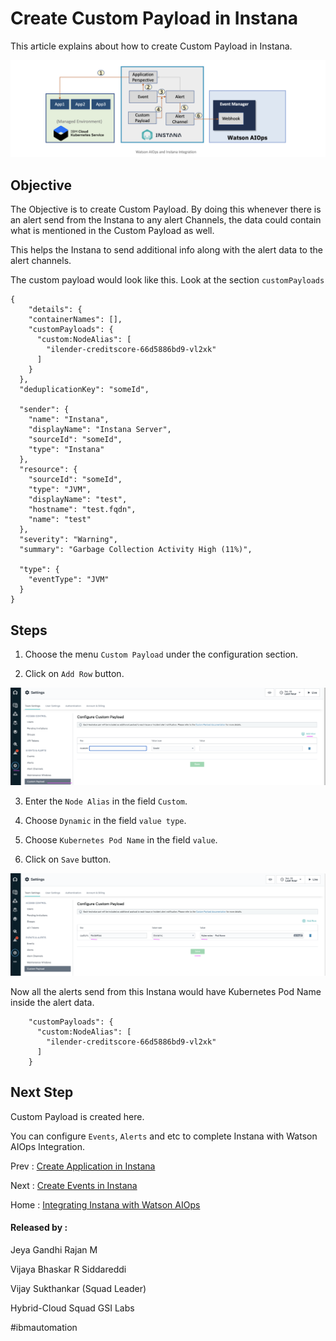 # Create Custom Payload in Instana

This article explains about how to create Custom Payload in Instana.

<img src="../images/image-instana-waiops-integration.png">

## Objective

The Objective is to create Custom Payload. By doing this whenever there is an alert send from the Instana to any alert Channels, the data could contain what is mentioned in the Custom Payload as well.

This helps the Instana to send additional info along with the alert data to the alert channels.

The custom payload would look like this. Look at the section `customPayloads`

```
{
    "details": {
    "containerNames": [],
    "customPayloads": {
      "custom:NodeAlias": [
        "ilender-creditscore-66d5886bd9-vl2xk"
      ]
    }
  },
  "deduplicationKey": "someId",
  
  "sender": {
    "name": "Instana",
    "displayName": "Instana Server",
    "sourceId": "someId",
    "type": "Instana"
  },
  "resource": {
    "sourceId": "someId",
    "type": "JVM",
    "displayName": "test",
    "hostname": "test.fqdn",
    "name": "test"
  },  
  "severity": "Warning",
  "summary": "Garbage Collection Activity High (11%)",

  "type": {
    "eventType": "JVM"
  }
}
```

## Steps

1. Choose the menu `Custom Payload` under the configuration section. 

2. Click on `Add Row` button. 

<img src="images/image-1.png">

3. Enter the `Node Alias` in the field `Custom`. 

4. Choose  `Dynamic` in the field `value type`. 

5. Choose  `Kubernetes Pod Name` in the field `value`. 

6. Click on `Save` button. 

<img src="images/image-2.png">

Now all the alerts send from this Instana would have Kubernetes Pod Name inside the alert data.

```
    "customPayloads": {
      "custom:NodeAlias": [
        "ilender-creditscore-66d5886bd9-vl2xk"
      ]
    }
```    


## Next Step

Custom Payload is created here. 

You can configure `Events`, `Alerts` and etc to complete Instana with Watson AIOps Integration.

Prev : [Create Application in Instana](https://community.ibm.com/community/user/aiops/blogs/jeya-gandhi-rajan-m1/2021/09/08/ins-waiops-3-create-application-in-instana)

Next : [Create Events in Instana](https://community.ibm.com/community/user/aiops/blogs/jeya-gandhi-rajan-m1/2021/09/08/ins-waiops-5-create-events-in-instana)

Home : [Integrating Instana with Watson AIOps](https://community.ibm.com/community/user/aiops/blogs/jeya-gandhi-rajan-m1/2021/09/08/ins-waiops-1-integrating-instana-with-watson-aiops)


#### Released by :

Jeya Gandhi Rajan M

Vijaya Bhaskar R Siddareddi

Vijay Sukthankar (Squad Leader)


Hybrid-Cloud Squad
GSI Labs

#ibmautomation

